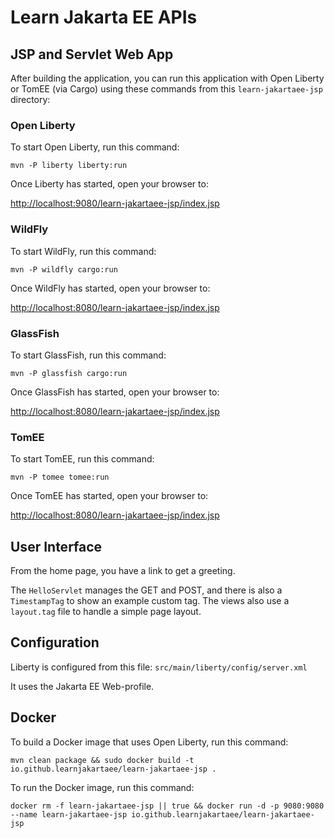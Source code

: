 Learn Jakarta EE APIs
=====================

## JSP and Servlet Web App

After building the application, you can run this application with Open Liberty or
TomEE (via Cargo) using these commands from this `learn-jakartaee-jsp` directory:

### Open Liberty

To start Open Liberty, run this command:

```
mvn -P liberty liberty:run
```

Once Liberty has started, open your browser to:

[http://localhost:9080/learn-jakartaee-jsp/index.jsp](http://localhost:9080/learn-jakartaee-jsp/index.jsp)

### WildFly

To start WildFly, run this command:

```
mvn -P wildfly cargo:run
```

Once WildFly has started, open your browser to:

[http://localhost:8080/learn-jakartaee-jsp/index.jsp](http://localhost:8080/learn-jakartaee-jsp/index.jsp)

### GlassFish

To start GlassFish, run this command:

```
mvn -P glassfish cargo:run
```

Once GlassFish has started, open your browser to:

[http://localhost:8080/learn-jakartaee-jsp/index.jsp](http://localhost:8080/learn-jakartaee-jsp/index.jsp)

### TomEE

To start TomEE, run this command:

```
mvn -P tomee tomee:run
```

Once TomEE has started, open your browser to:

[http://localhost:8080/learn-jakartaee-jsp/index.jsp](http://localhost:8080/learn-jakartaee-jsp/index.jsp)

## User Interface

From the home page, you have a link to get a greeting.

The `HelloServlet` manages the GET and POST, and there is also a `TimestampTag` to 
show an example custom tag. The views also use a `layout.tag` file to handle a simple
page layout.

## Configuration

Liberty is configured from this file: `src/main/liberty/config/server.xml`

It uses the Jakarta EE Web-profile.

## Docker

To build a Docker image that uses Open Liberty, run this command:

```
mvn clean package && sudo docker build -t io.github.learnjakartaee/learn-jakartaee-jsp .
```

To run the Docker image, run this command:

```
docker rm -f learn-jakartaee-jsp || true && docker run -d -p 9080:9080 --name learn-jakartaee-jsp io.github.learnjakartaee/learn-jakartaee-jsp
```

